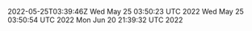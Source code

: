 2022-05-25T03:39:46Z
Wed May 25 03:50:23 UTC 2022
Wed May 25 03:50:54 UTC 2022
Mon Jun 20 21:39:32 UTC 2022
